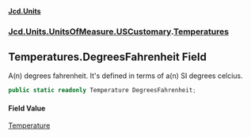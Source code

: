 #### [Jcd.Units](index.md 'index')
### [Jcd.Units.UnitsOfMeasure.USCustomary](Jcd.Units.UnitsOfMeasure.USCustomary.md 'Jcd.Units.UnitsOfMeasure.USCustomary').[Temperatures](Jcd.Units.UnitsOfMeasure.USCustomary.Temperatures.md 'Jcd.Units.UnitsOfMeasure.USCustomary.Temperatures')

## Temperatures.DegreesFahrenheit Field

A(n) degrees fahrenheit. It's defined in terms of a(n) SI degrees celcius.

```csharp
public static readonly Temperature DegreesFahrenheit;
```

#### Field Value
[Temperature](Jcd.Units.UnitTypes.Temperature.md 'Jcd.Units.UnitTypes.Temperature')
